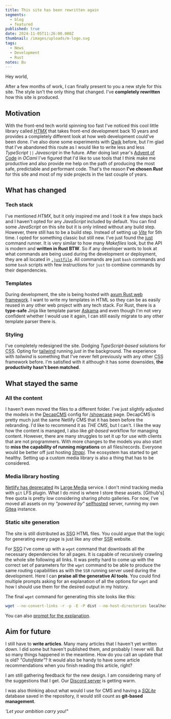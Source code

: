 ```yaml
---
title: This site has been rewritten again
segments:
  - blog
  - featured
published: true
date: 2024-11-05T11:26:00.000Z
thumbnail: /images/uploads/m-logo.svg
tags:
  - News
  - Development
  - Rust
notes: Bu
---
```

Hey world,

After a few months of work, I can finally present to you a new style for this site. The style isn't the only thing that changed.
I've **completely rewritten** how this site is produced. 

## Motivation

With the front-end tech world spinning too fast I've noticed this cool little library called *[HTMX](https://htmx.org/)* that takes front-end development back 10 years and provides a completely different look at how web development could've been done. 
I've also done some experiments with [Qwik](https://qwik.dev/) before, but I'm glad that I've abandoned this route as I would like to write less and less *TypeScript* `||` *Javascript* in the future.
After doing last year's [Advent of Code](https://adventofcode.com/) in *OCaml* I've figured that I'd like to use tools that I think make me productive and also provide me help on the path of producing the most safe, predictable and performant code.
That's the reason **I've chosen *Rust*** for this site and most of my side projects in the last couple of years.

## What has changed

### Tech stack

I've mentioned *HTMX*, but it only inspired me and I took it a few steps back and I haven't opted for any *JavaScript* included by default. You can find some *JavaScript* on this site but it is only inlined without any build step. However, there still has to be a build step. Instead of setting up *[Vite](https://vite.dev/)* for 5th time. I opted for something classic but still new. I've just found the [just](https://github.com/casey/just) command runner. It is very similar to how many *Makefiles* look, but the API is modern and **written in Rust BTW**. So if any developer wants to look at what commands are being used during the development or deployment, they are all located in [`.justfile`](https://github.com/michalvankodev/michalvankodev-site/blob/main/justfile). All commands are just `bash` commands and some `bash` scripts with few instructions for `just` to combine commands by their dependencies.

### Templates

During development, the site is being hosted with [axum Rust web framework](https://github.com/tokio-rs/axum). I want to write my templates in HTML so they can be as easily reused in any other web project with any tech stack. For Rust, there is a **type-safe** Jinja like template parser [Askama](https://github.com/djc/askama) and even though I'm not very confident whether I would use it again, I can still easily migrate to any other template parser there is.

### Styling

I've completely redesigned the site. Dodging *TypeScript-based* solutions for <abbr title="Cascade style sheets">CSS</abbr>. Opting for [tailwind](https://tailwindcss.com/) running *just* in the background. The experience with *tailwind* is something that I've never felt previously with any other <abbr title="Cascade style sheets">CSS</abbr> framework before. I'm satisfied with it although it has some downsides, **the productivity hasn't been matched**.

## What stayed the same

### All the content

I haven't even moved the files to a different folder. I've just slightly adjusted the models in the [DecapCMS](https://decapcms.org/) config for [/showcase](/showcase) page. DecapCMS is pretty much just the same Netlify CMS that it has been before the rebranding.
I'd like to recommend it as *THE CMS*, but I can't. I like the way how the content is managed, I also like *git-based* workflow for managing content. However, there are many struggles to set it up for use with clients that are not programmers. With more changes to the models you also start to **miss the capability of running migrations** on all files/records. Everyone would be better off just hosting *[Strapi](https://strapi.io/)*. The ecosystem has started to get healthy. Setting up a custom media library is also a thing that has to be considered.

### Media library hosting

[Netlify has deprecated](https://answers.netlify.com/t/large-media-feature-deprecated-but-not-removed/100804) its [Large Media](https://docs.netlify.com/git/large-media/setup/) service. I don't mind tracking media with `git` LFS plugin. What I do mind is where I store these assets. \[Github's] free quota is pretty low considering sharing photo galleries. For now, I've moved all assets on my *"powered by"* [selfhosted](https://awesome-selfhosted.net/index.html) server, running my own [Gitea](https://gitea.katelyn.michalvanko.dev/) instance.

### Static site generation

The site is still distributed as <abbr title="Static site generation">SSG</abbr> HTML files. You could argue that the logic for generating every page is just like any other <abbr title="Server Side Rendered">SSR</abbr> website.

For <abbr title="Server side generation">SSG</abbr> I've come up with a `wget` command that downloads all the necessary dependencies for all pages. It is capable of recursively crawling the whole site following all links. It was pretty hard to come up with the correct set of parameters for the `wget` command to be able to produce the same routing capabilities as with the `SSR` running server used during the development. Here I can **praise all the generative AI tools**. You could find multiple prompts asking for an explanation of all the options for `wget` and how I should use them for the desired output in my history.

The final `wget` command for generating this site looks like this:

```sh
wget --no-convert-links -r -p -E -P dist --no-host-directories localhost:3080
```

You can also [prompt for the explanation](https://lmgpthat.com/render.html?search=wget%20--no-convert-links%20-r%20-p%20-E%20-P%20dist%20--no-host-directories%20localhost%3A3080).

## Aim for future

I still have to **write articles**.
Many many articles that I haven't yet written down. I did some but haven't published them, and probably I never will. But so many things happened in the meantime. How do you call an update that is old? *"Outofdate"*?
It would also be handy to have some article recommendations when you finish reading this article, right?

I am still gathering feedback for the new design. I am considering many of the suggestions that I get. Our [Discord server](https://discord.gg/2cGg7kwZEh) is getting warm.

I was also thinking about what would I use for CMS and having a *[SQLite](https://www.sqlite.org/docs.html)* database saved in the repository, it would still count as **git-based management**.

*'Let your ambition carry you!"*
